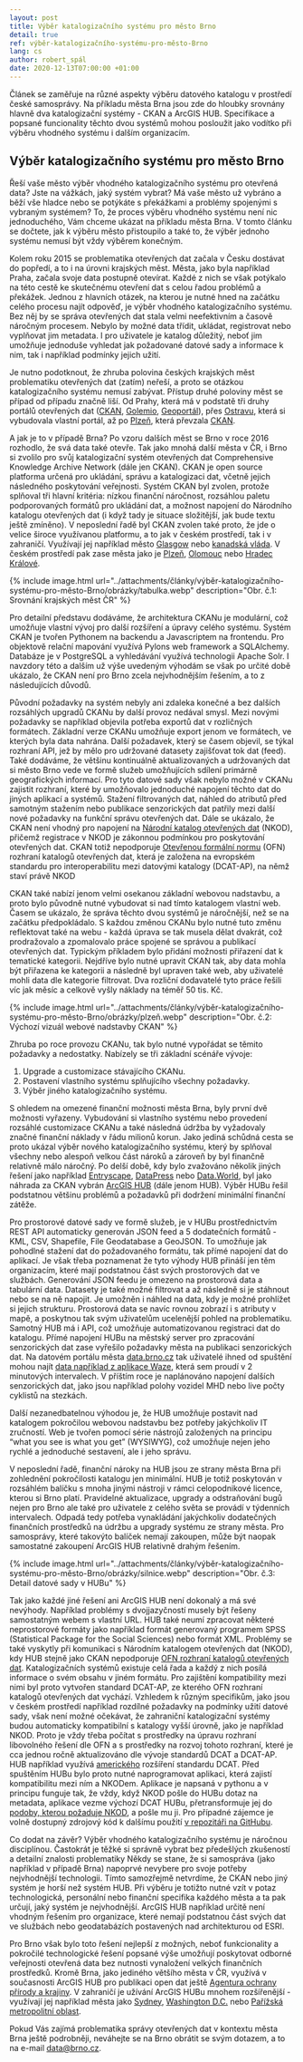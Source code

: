 ```yaml
---
layout: post
title: Výběr katalogizačního systému pro město Brno
detail: true
ref: výběr-katalogizačního-systému-pro-město-Brno
lang: cs
author: robert_spál
date: 2020-12-13T07:00:00 +01:00
---
```

Článek se zaměřuje na různé aspekty výběru datového katalogu v prostředí české samosprávy. Na příkladu města Brna jsou zde do hloubky srovnány hlavně dva katalogizační systémy - CKAN a ArcGIS HUB. Specifikace a popsané funcionality těchto dvou systémů mohou posloužit jako vodítko při výběru vhodného systému i dalším organizacím.

<!--more-->

## Výběr katalogizačního systému pro město Brno

Řeší vaše město výběr vhodného katalogizačního systému pro otevřená data? Jste na vážkách, jaký systém vybrat? Má vaše město už vybráno a běží vše hladce nebo se potýkáte s překážkami a problémy spojenými s vybraným systémem? To, že proces výběru vhodného systému není nic jednoduchého, Vám chceme ukázat na příkladu města Brna. V tomto článku se dočtete, jak k výběru město přistoupilo a také to, že výběr jednoho systému nemusí být vždy výběrem konečným.

Kolem roku 2015 se problematika otevřených dat začala v Česku dostávat do popředí, a to i na úrovni krajských měst.  Města, jako byla například Praha, začala svoje data postupně otevírat. Každé z nich se však potýkalo na této cestě ke skutečnému otevření dat s celou řadou problémů a překážek. Jednou z hlavních otázek, na kterou je nutné hned na začátku celého procesu najít odpověď, je výběr vhodného katalogizačního systému. Bez něj by se správa otevřených dat stala velmi neefektivním a časově náročným procesem. Nebylo by možné data třídit, ukládat, registrovat nebo vyplňovat jim metadata. I pro uživatele je katalog důležitý, neboť jim umožňuje jednoduše vyhledat jak požadované datové sady a informace k nim, tak i například podmínky jejich užití.

Je nutno podotknout, že zhruba polovina českých krajských měst problematiku otevřených dat (zatím) neřeší, a proto se otázkou katalogizačního systému nemusí zabývat. Přístup druhé poloviny měst se případ od případu značně liší. Od Prahy, která má v podstatě tři druhy portálů otevřených dat ([CKAN][PRHCKN], [Golemio][GOLEMIO], [Geoportál][GEOPORTAL]), přes [Ostravu][OSTRAVU], která si vybudovala vlastní portál, až po [Plzeň][PLZEN], která převzala [CKAN][CKAN].

A jak je to v případě Brna? Po vzoru dalších měst se Brno v roce 2016 rozhodlo, že svá data také otevře. Tak jako mnohá další města v ČR, i Brno si zvolilo pro svůj katalogizační systém otevřených dat Comprehensive Knowledge Archive Network (dále jen CKAN). CKAN je open source platforma určená pro ukládání, správu a katalogizaci dat, včetně jejich následného poskytování veřejnosti. Systém CKAN byl zvolen, protože splňoval tři hlavní kritéria: nízkou finanční náročnost, rozsáhlou paletu podporovaných formátů pro ukládání dat, a možnost napojení do Národního katalogu otevřených dat (i když tady je situace složitější, jak bude textu ještě zmíněno). V neposlední řadě byl CKAN zvolen také proto, že jde o velice široce využívanou platformu, a to jak v českém prostředí, tak i v zahraničí. Využívají jej například město [Glasgow][GLASGOW] nebo [kanadská vláda][KANADSKA]. V českém prostředí pak zase města jako je [Plzeň][PLZEN], [Olomouc][OLOMOUC] nebo [Hradec Králové][HRADEC].

{% include image.html url="../attachments/články/výběr-katalogizačního-systému-pro-město-Brno/obrázky/tabulka.webp" description="Obr. č.1: Srovnání krajských měst ČR" %}

Pro detailní představu dodáváme, že architektura CKANu je modulární, což umožňuje vlastní vývoj pro další rozšíření a úpravy celého systému. Systém CKAN je tvořen Pythonem na backendu a Javascriptem na frontendu. Pro objektově relační mapování využívá Pylons web framework a SQLAlchemy. Databáze je v PostgreSQL a vyhledávání využívá technologii Apache Solr. I navzdory této a dalším už výše uvedeným výhodám se však po určité době ukázalo, že CKAN není pro Brno zcela nejvhodnějším řešením, a to z následujících důvodů.

Původní požadavky na systém nebyly ani zdaleka konečné a bez dalších rozsáhlých upgradů CKANu by další provoz nedával smysl. Mezi novými požadavky se například objevila potřeba exportů dat v rozličných formátech. Základní verze CKANu umožňuje export jenom ve formátech, ve kterých byla data nahrána. Další požadavek, který se časem objevil, se týkal rozhraní API, jež by mělo pro udržované datasety zajišťovat tok dat (feed). Také dodáváme, že většinu kontinuálně aktualizovaných a udržovaných dat si město Brno vede ve formě služeb umožňujících sdílení primárně geografických informací. Pro tyto datové sady však nebylo možné v CKANu zajistit rozhraní, které by umožňovalo jednoduché napojení těchto dat do jiných aplikací a systémů. Stažení filtrovaných dat, náhled do atributů před samotným stažením nebo publikace senzorických dat patřily mezi další nové požadavky na funkční správu otevřených dat. Dále se ukázalo, že CKAN není vhodný pro napojení na [Národní katalog otevřených dat][NKOD] (NKOD), přičemž registrace v NKOD je zákonnou podmínkou pro poskytování otevřených dat. CKAN totiž nepodporuje [Otevřenou formální normu][OFN] (OFN) rozhraní katalogů otevřených dat, která je založena na evropském standardu pro interoperabilitu mezi datovými katalogy (DCAT-AP), na němž staví právě NKOD

CKAN také nabízí jenom velmi osekanou základní webovou nadstavbu, a proto bylo původně nutné vybudovat si nad tímto katalogem vlastní web. Časem se ukázalo, že správa těchto dvou systémů je náročnější, než se na začátku předpokládalo. S každou změnou CKANu bylo nutné tuto změnu reflektovat také na webu - každá úprava se tak musela dělat dvakrát, což prodražovalo a zpomalovalo práce spojené se správou a publikací otevřených dat. Typickým příkladem bylo přidání možnosti přiřazení dat k tematické kategorii. Nejdříve bylo nutné upravit CKAN tak, aby data mohla být přiřazena ke kategorii a následně byl upraven také web, aby uživatelé mohli data dle kategorie filtrovat. Dva rozliční dodavatelé tyto práce řešili víc jak měsíc a celkově vyšly náklady na téměř 50 tis. Kč.

{% include image.html url="../attachments/články/výběr-katalogizačního-systému-pro-město-Brno/obrázky/plzeň.webp" description="Obr. č.2: Výchozí vizuál webové nadstavby CKAN" %}

Zhruba po roce provozu CKANu, tak bylo nutné vypořádat se těmito požadavky a nedostatky. Nabízely se tři základní scénáře vývoje:
1. Upgrade a customizace stávajícího CKANu.
2. Postavení vlastního systému splňujícího všechny požadavky.
3. Výběr jiného katalogizačního systému.

S ohledem na omezené finanční možnosti města Brna, byly první dvě možnosti vyřazeny. Vybudování si vlastního systému nebo provedení rozsáhlé customizace CKANu a také následná údržba by vyžadovaly značné finanční náklady v řádu milionů korun. Jako jediná schůdná cesta se proto ukázal výběr nového katalogizačního systému, který by splňoval všechny nebo alespoň velkou část nároků a zároveň by byl finančně relativně málo náročný. Po delší době, kdy bylo zvažováno několik jiných řešení jako například [Entryscape][ENTRYSCAPE], [DataPress][DATAPRESS] nebo [Data.World][DATAWORLD], byl jako náhrada za CKAN vybrán [ArcGIS HUB][ARCGISHUB] (dále jenom HUB). Výběr HUBu řešil podstatnou většinu problémů a požadavků při dodržení minimální finanční zátěže.

Pro prostorové datové sady ve formě služeb, je v HUBu prostřednictvím REST API automaticky generován JSON feed a 5 dodatečních formátů - KML, CSV, Shapefile, File Geodatabase a GeoJSON. To umožňuje jak pohodlné stažení dat do požadovaného formátu, tak přímé napojení dat do aplikací. Je však třeba poznamenat že tyto výhody HUB přináší jen těm organizacím, které mají podstatnou část svých prostorových dat ve službách. Generování JSON feedu je omezeno na prostorová data a tabulární data. Datasety je také možné filtrovat a až následně si je stáhnout nebo se na ně napojit. Je umožněn i náhled na data, kdy je možné prohlížet si jejich strukturu. Prostorová data se navíc rovnou zobrazí i s atributy v mapě, a poskytnou tak svým uživatelům ucelenější pohled na problematiku. Samotný HUB má i API, což umožňuje automatizovanou registraci dat do katalogu. Přímé napojení HUBu na městský server pro zpracování senzorických dat zase vyřešilo požadavky města na publikaci senzorických dat. Na datovém portálu města [data.brno.cz][DATABRNO] tak uživatelé ihned od spuštění mohou najít [data například z aplikace Waze][WAZE], která sem proudí v 2 minutových intervalech. V příštím roce je naplánováno napojení dalších senzorických dat, jako jsou například polohy vozidel MHD nebo live počty cyklistů na stezkách.

Další nezanedbatelnou výhodou je, že HUB umožňuje postavit nad katalogem pokročilou webovou nadstavbu bez potřeby jakýchkoliv IT zručností. Web je tvořen pomocí série nástrojů založených na principu “what you see is what you get” (WYSIWYG), což umožňuje nejen jeho rychlé a jednoduché sestavení, ale i jeho správu.

V neposlední řadě, finanční nároky na HUB jsou ze strany města Brna při zohlednění pokročilosti katalogu jen minimální. HUB je totiž poskytován v rozsáhlém balíčku s mnoha jinými nástroji v rámci celopodnikové licence, kterou si Brno platí. Pravidelné aktualizace, upgrady a odstraňování bugů nejen pro Brno ale také pro uživatele z celého světa se provádí v týdenních intervalech. Odpadá tedy potřeba vynakládání jakýchkoliv dodatečných finančních prostředků na údržbu a upgrady systému ze strany města. Pro samosprávy, které takovýto balíček nemají zakoupen, může být naopak samostatné zakoupení ArcGIS HUB relativně drahým řešením.

{% include image.html url="../attachments/články/výběr-katalogizačního-systému-pro-město-Brno/obrázky/silnice.webp" description="Obr. č.3: Detail datové sady v HUBu" %}

Tak jako každé jiné řešení ani ArcGIS HUB není dokonalý a má své nevýhody. Například problémy s dvojjazyčností musely být řešeny samostatným webem s vlastní URL. HUB také neumí zpracovat některé neprostorové formáty jako například formát generovaný programem SPSS (Statistical Package for the Social Sciences) nebo formát XML. Problémy se také vyskytly při komunikaci s Národním katalogem otevřených dat (NKOD), kdy HUB stejně jako CKAN nepodporuje [OFN rozhraní katalogů otevřených dat][OFN]. Katalogizačních systémů existuje celá řada a každý z nich posílá informace o svém obsahu v jiném formátu. Pro zajištění kompatibility mezi nimi byl proto vytvořen standard DCAT-AP, ze kterého OFN rozhraní katalogů otevřených dat vychází. Vzhledem k různým specifikům, jako jsou v českém prostředí například rozdílné požadavky na podmínky užití datové sady, však není možné očekávat, že zahraniční katalogizační systémy budou automaticky kompatibilní s katalogy vyšší úrovně, jako je například NKOD. Proto je vždy  třeba počítat s prostředky na úpravu rozhraní libovolného řešení dle OFN a s prostředky na rozvoj tohoto rozhraní, které je cca jednou ročně aktualizováno dle vývoje standardů DCAT a DCAT-AP. HUB například využívá [amerického][AMERICKEHO] rozšíření standardu DCAT. Před spuštěním HUBu bylo proto nutné naprogramovat aplikaci, která zajistí kompatibilitu mezi ním a NKODem. Aplikace je napsaná v pythonu a v principu funguje tak, že vždy, když NKOD pošle do HUBu dotaz na metadata, aplikace vezme výchozí DCAT HUBu, přetransformuje jej do [podoby, kterou požaduje NKOD][OFN], a pošle mu ji. Pro případné zájemce je volně dostupný zdrojový kód k dalšímu použití [v repozitáři na GitHubu][GITHUB].

Co dodat na závěr? Výběr vhodného katalogizačního systému je náročnou disciplínou. Častokrát je těžké si správně vybrat bez předešlých zkušeností a detailní znalosti problematiky  Někdy se stane, že si samospráva (jako například v případě Brna) napoprvé nevybere pro svoje potřeby nejvhodnější technologii. Tímto samozřejmě netvrdíme, že CKAN nebo jiný systém je horší než systém HUB. Při výběru je totižto nutné vzít v potaz technologická, personální nebo finanční specifika každého města a ta pak určují, jaký systém je nejvhodnější. ArcGIS HUB například určitě není vhodným řešením pro organizace, které nemají podstatnou část svých dat ve službách nebo geodatabázích postavených nad architekturou od ESRI.

Pro Brno však bylo toto řešení nejlepší z možných, neboť funkcionality a pokročilé technologické řešení popsané výše umožňují poskytovat odborné veřejnosti otevřená data bez nutnosti vynaložení velkých finančních prostředků. Kromě Brna, jako jediného většího města v ČR, využívá v současnosti ArcGIS HUB pro publikaci open dat ještě [Agentura ochrany přírody a krajiny][AOPK]. V zahraničí je užívání ArcGIS HUBu mnohem rozšířenější - využívají jej například města jako [Sydney][SYDNEY], [Washington D.C.][WASHINGTON] nebo [Pařížská metropolitní oblast][PARIS]. 

Pokud Vás zajímá problematika správy otevřených dat v kontextu města Brna ještě podrobněji, neváhejte se na Brno obrátit se svým dotazem, a to na e-mail [data@brno.cz][MAILTO].

[PRHCKN]: https://https://opendata.praha.eu/ "Katalogizační systém CKAN"
[GOLEMIO]: https://golemio.cz/ "Portál otevřených dat Golemio"
[GEOPORTAL]: https://https://www.geoportalpraha.cz/cs/data/otevrena-data/seznam "Geoportál hl. města Prahy"
[OSTRAVU]: https://opendata.ostrava.cz/ "Portál otevřených dat města Ostravy"
[PLZEN]: https://opendata.plzen.eu/ "Portál otevřených dat města Plzeň"
[CKAN]: https://ckan.org/ "Katalogizační systém CKAN"
[GLASGOW]: http://data.glasgow.gov.uk/dataset?q= "Portál otevřených dat města Glasgow"
[KANADSKA]: https://open.canada.ca/en/open-data "Portál otevřených dat kanadské vlády"
[OLOMOUC]: https://data.olomouc.eu/ "Portál otevřených dat Olomouc"
[HRADEC]: http://opendata.mmhk.cz/ "Portál otevřených dat města Hradec Králové"
[NKOD]: https://data.gov.cz/datové-sady?dotaz= "Národní katalog otevřených dat"
[OFN]: https://ofn.gov.cz/rozhraní-katalogů-otevřených-dat/draft/ "Otevřená formální norma Rozhraní katalogů otevřených dat"
[ENTRYSCAPE]: https://entryscape.com/en/ "Katalogizační systém Entryscape"
[DATAPRESS]: https://datapress.com/ "Katalogizační systém DataPress"
[DATAWORLD]: https://data.world/ "Katalogizační systém Data.World"
[ARCGISHUB]: https://www.esri.com/en-us/arcgis/products/arcgis-hub/overview "ArcGIS HUB"
[DATABRNO]: https://data.brno.cz/ "Portál otevřených dat města Brna"
[WAZE]: https://data.brno.cz/search?collection=Dataset&q=waze "Otevřená data z aplikace WAZE za město Brno"
[AMERICKEHO]: https://project-open-data.cio.gov/v1.1/schema/ "Americký standard DCAT"
[GITHUB]: https://github-este-to-doplnim "Repozitář datového odělení města Brna na GitHubu"
[AOPK]: https://gis-aopkcr.opendata.arcgis.com/ "Agentura ochrany přírody a krajiny"
[SYDNEY]: https://data.cityofsydney.nsw.gov.au/ "Portál otevřených dat města Sydney"
[WASHINGTON]: https://opendata.dc.gov/ "Portál otevřených dat města Washington D.C."
[PARIS]: https://data-iau-idf.opendata.arcgis.com/ "Portál otevřených dat Pařížské metropolitní oblasti"
[MAILTO]: data@brno.cz "Kontaktní email protálu otevřených dat Brna"